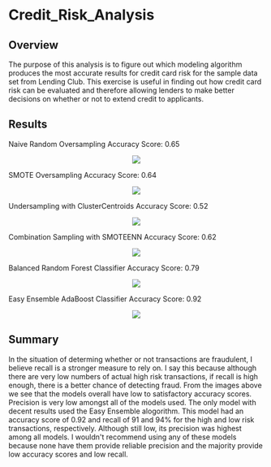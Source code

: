 # Credit_Risk_Analysis

## Overview
The purpose of this analysis is to figure out which modeling algorithm produces the most accurate results for credit card risk for the sample data set from Lending Club. This exercise is useful in finding out how credit card risk can be evaluated and therefore allowing lenders to make better decisions on whether or not to extend credit to applicants.

## Results
Naive Random Oversampling
Accuracy Score: 0.65
<p align="center"> <img src="https://user-images.githubusercontent.com/88862384/145716686-6ff25f26-c4e6-4aac-8499-ac1e395dc8a7.png"> </p>

SMOTE Oversampling 
Accuracy Score: 0.64
<p align="center"> <img src="https://user-images.githubusercontent.com/88862384/145717377-89da4904-6499-487e-940f-56f0ed49bfb7.png"> </p>

Undersampling with ClusterCentroids
Accuracy Score: 0.52
<p align="center"> <img src="https://user-images.githubusercontent.com/88862384/145717515-ad1fa832-c292-4807-812f-13cb31a1e0a4.png"> </p>

Combination Sampling with SMOTEENN
Accuracy Score: 0.62
<p align="center"> <img src="https://user-images.githubusercontent.com/88862384/145717765-e07c4003-a742-4205-aa41-5cc1c027cd14.png"> </p>

Balanced Random Forest Classifier
Accuracy Score: 0.79
<p align="center"> <img src="https://user-images.githubusercontent.com/88862384/145718164-f68d59f5-adb8-4b67-9319-7914708f1137.png"> </p>

Easy Ensemble AdaBoost Classifier
Accuracy Score: 0.92
<p align="center"> <img src="https://user-images.githubusercontent.com/88862384/145718487-9ce7fb78-b2ac-4e85-bac2-9bebfd7285ce.png"> </p>

## Summary

In the situation of determing whether or not transactions are fraudulent, I believe recall is a stronger measure to rely on. I say this because although there are very low numbers of actual high risk transactions, if recall is high enough, there is a better chance of detecting fraud. From the images above we see that the models overall have low to satisfactory accuracy scores. Precision is very low amongst all of the models used. The only model with decent results used the Easy Ensemble alogorithm. This model had an accuracy score of 0.92 and recall of 91 and 94% for the high and low risk transactions, respectively. Although still low, its precision was highest among all models. I wouldn't recommend using any of these models because none have them provide reliable precision and the majority provide low accuracy scores and low recall.
